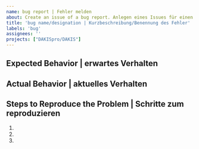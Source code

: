 ```yaml
---
name: bug report | Fehler melden
about: Create an issue of a bug report. Anlegen eines Issues für einen neuen Fehler(bug).
title: 'bug name/designation | Kurzbeschreibung/Benennung des Fehler'
labels: 'bug'
assignees: ''
projects: ["DAKISpro/DAKIS"]
---
```


## Expected Behavior | erwartes Verhalten


## Actual Behavior | aktuelles Verhalten


## Steps to Reproduce the Problem | Schritte zum reproduzieren

  1.
  2.
  3.
